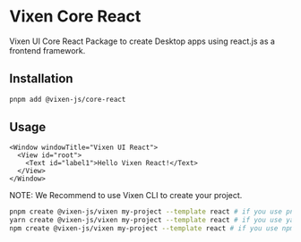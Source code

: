 # Vixen Core React

Vixen UI Core React Package to create Desktop apps using react.js as a frontend framework.

## Installation

```bash
pnpm add @vixen-js/core-react
```

## Usage

```tsx
<Window windowTitle="Vixen UI React">
  <View id="root">
    <Text id="label1">Hello Vixen React!</Text>
  </View>
</Window>
```

NOTE: We Recommend to use Vixen CLI to create your project.
```bash
pnpm create @vixen-js/vixen my-project --template react # if you use pnpm
yarn create @vixen-js/vixen my-project --template react # if you use yarn
npm create @vixen-js/vixen my-project --template react # if you use npm
```
